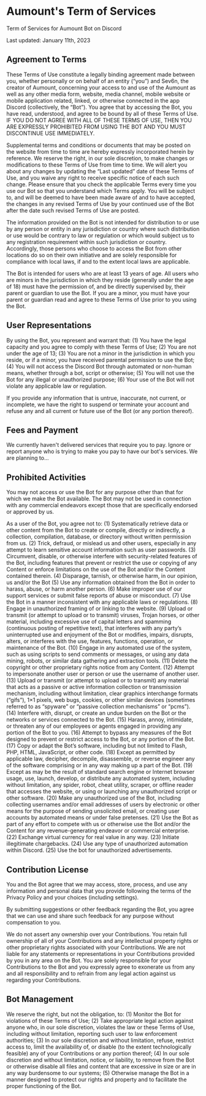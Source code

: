 # Aumount's Term of Services
Term of Services for Aumount Bot on Discord

Last updated: January 11th, 2023

## Agreement to Terms
These Terms of Use constitute a legally binding agreement made between you, whether personally or on behalf of an entity (“you”) and Sev6n, the creator of Aumount, concerning your access to and use of the Aumount as well as any other media form, website, media channel, mobile website or mobile application related, linked, or otherwise connected in the app Discord (collectively, the “Bot”). You agree that by accessing the Bot, you have read, understood, and agree to be bound by all of these Terms of Use. IF YOU DO NOT AGREE WITH ALL OF THESE TERMS OF USE, THEN YOU ARE EXPRESSLY PROHIBITED FROM USING THE BOT AND YOU MUST DISCONTINUE USE IMMEDIATELY.

Supplemental terms and conditions or documents that may be posted on the website from time to time are hereby expressly incorporated herein by reference. We reserve the right, in our sole discretion, to make changes or modifications to these Terms of Use from time to time. We will alert you about any changes by updating the “Last updated” date of these Terms of Use, and you waive any right to receive specific notice of each such change. Please ensure that you check the applicable Terms every time you use our Bot so that you understand which Terms apply. You will be subject to, and will be deemed to have been made aware of and to have accepted, the changes in any revised Terms of Use by your continued use of the Bot after the date such revised Terms of Use are posted.

The information provided on the Bot is not intended for distribution to or use by any person or entity in any jurisdiction or country where such distribution or use would be contrary to law or regulation or which would subject us to any registration requirement within such jurisdiction or country. Accordingly, those persons who choose to access the Bot from other locations do so on their own initiative and are solely responsible for compliance with local laws, if and to the extent local laws are applicable.

The Bot is intended for users who are at least 13 years of age. All users who are minors in the jurisdiction in which they reside (generally under the age of 18) must have the permission of, and be directly supervised by, their parent or guardian to use the Bot. If you are a minor, you must have your parent or guardian read and agree to these Terms of Use prior to you using the Bot.

## User Representations
By using the Bot, you represent and warrant that: 
(1) You have the legal capacity and you agree to comply with these Terms of Use; 
(2) You are not under the age of 13; 
(3) You are not a minor in the jurisdiction in which you reside, or if a minor, you have received parental permission to use the Bot; 
(4) You will not access the Discord Bot through automated or non-human means, whether through a bot, script or otherwise; 
(5) You will not use the Bot for any illegal or unauthorized purpose; 
(6) Your use of the Bot will not violate any applicable law or regulation.

If you provide any information that is untrue, inaccurate, not current, or incomplete, we have the right to suspend or terminate your account and refuse any and all current or future use of the Bot (or any portion thereof).

## Fees and Payment
We currently haven't delivered services that require you to pay. Ignore or report anyone who is trying to make you pay to have our bot's services. We are planning to...

## Prohibited Activities
You may not access or use the Bot for any purpose other than that for which we make the Bot available. The Bot may not be used in connection with any commercial endeavors except those that are specifically endorsed or approved by us.

As a user of the Bot, you agree not to:
(1) Systematically retrieve data or other content from the Bot to create or compile, directly or indirectly, a collection, compilation, database, or directory without written permission from us.
(2) Trick, defraud, or mislead us and other users, especially in any attempt to learn sensitive account information such as user passwords.
(3) Circumvent, disable, or otherwise interfere with security-related features of the Bot, including features that prevent or restrict the use or copying of any Content or enforce limitations on the use of the Bot and/or the Content contained therein.
(4) Disparage, tarnish, or otherwise harm, in our opinion, us and/or the Bot
(5) Use any information obtained from the Bot in order to harass, abuse, or harm another person.
(6) Make improper use of our support services or submit false reports of abuse or misconduct.
(7) Use the Bot in a manner inconsistent with any applicable laws or regulations.
(8) Engage in unauthorized framing of or linking to the website.
(9) Upload or transmit (or attempt to upload or to transmit) viruses, Trojan horses, or other material, including excessive use of capital letters and spamming (continuous posting of repetitive text), that interferes with any party’s uninterrupted use and enjoyment of the Bot or modifies, impairs, disrupts, alters, or interferes with the use, features, functions, operation, or maintenance of the Bot.
(10) Engage in any automated use of the system, such as using scripts to send comments or messages, or using any data mining, robots, or similar data gathering and extraction tools.
(11) Delete the copyright or other proprietary rights notice from any Content.
(12) Attempt to impersonate another user or person or use the username of another user.
(13) Upload or transmit (or attempt to upload or to transmit) any material that acts as a passive or active information collection or transmission mechanism, including without limitation, clear graphics interchange formats (“gifs”), 1×1 pixels, web bugs, cookies, or other similar devices (sometimes referred to as “spyware” or “passive collection mechanisms” or “pcms”).
(14) Interfere with, disrupt, or create an undue burden on the Bot or the networks or services connected to the Bot.
(15) Harass, annoy, intimidate, or threaten any of our employees or agents engaged in providing any portion of the Bot to you.
(16) Attempt to bypass any measures of the Bot designed to prevent or restrict access to the Bot, or any portion of the Bot.
(17) Copy or adapt the Bot’s software, including but not limited to Flash, PHP, HTML, JavaScript, or other code.
(18) Except as permitted by applicable law, decipher, decompile, disassemble, or reverse engineer any of the software comprising or in any way making up a part of the Bot.
(19) Except as may be the result of standard search engine or Internet browser usage, use, launch, develop, or distribute any automated system, including without limitation, any spider, robot, cheat utility, scraper, or offline reader that accesses the website, or using or launching any unauthorized script or other software.
(20) Make any unauthorized use of the Bot, including collecting usernames and/or email addresses of users by electronic or other means for the purpose of sending unsolicited email, or creating user accounts by automated means or under false pretenses.
(21) Use the Bot as part of any effort to compete with us or otherwise use the Bot and/or the Content for any revenue-generating endeavor or commercial enterprise.
(22) Exchange virtual currency for real value in any way.
(23) Initiate illegitimate chargebacks.
(24) Use any type of unauthorized automation within Discord.
(25) Use the bot for unauthorized advertisements.

## Contribution License
You and the Bot agree that we may access, store, process, and use any information and personal data that you provide following the terms of the Privacy Policy and your choices (including settings).

By submitting suggestions or other feedback regarding the Bot, you agree that we can use and share such feedback for any purpose without compensation to you.

We do not assert any ownership over your Contributions. You retain full ownership of all of your Contributions and any intellectual property rights or other proprietary rights associated with your Contributions. We are not liable for any statements or representations in your Contributions provided by you in any area on the Bot. You are solely responsible for your Contributions to the Bot and you expressly agree to exonerate us from any and all responsibility and to refrain from any legal action against us regarding your Contributions.

## Bot Management
We reserve the right, but not the obligation, to: 
(1) Monitor the Bot for violations of these Terms of Use; 
(2) Take appropriate legal action against anyone who, in our sole discretion, violates the law or these Terms of Use, including without limitation, reporting such user to law enforcement authorities; 
(3) In our sole discretion and without limitation, refuse, restrict access to, limit the availability of, or disable (to the extent technologically feasible) any of your Contributions or any portion thereof; 
(4) In our sole discretion and without limitation, notice, or liability, to remove from the Bot or otherwise disable all files and content that are excessive in size or are in any way burdensome to our systems;
(5) Otherwise manage the Bot in a manner designed to protect our rights and property and to facilitate the proper functioning of the Bot.
